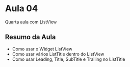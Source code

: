 # Aula 04

Quarta aula com ListView

## Resumo da Aula
- Como usar o Widget ListView
- Como usar vários ListTitle dentro do ListView
- Como usar Leading, Title, SubTitle e Trailing no ListTitle